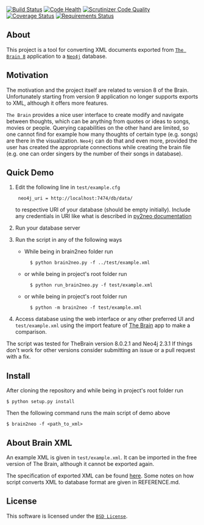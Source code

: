 [![Build Status](https://travis-ci.org/kpsychas/brain2neo.svg?branch=master)](https://travis-ci.org/kpsychas/brain2neo)
[![Code Health](https://landscape.io/github/kpsychas/brain2neo/master/landscape.svg?style=flat)](https://landscape.io/github/kpsychas/brain2neo/master)
[![Scrutinizer Code Quality](https://scrutinizer-ci.com/g/kpsychas/brain2neo/badges/quality-score.png?b=master)](https://scrutinizer-ci.com/g/kpsychas/brain2neo/?branch=master)
[![Coverage Status](https://coveralls.io/repos/github/kpsychas/brain2neo/badge.svg?branch=master)](https://coveralls.io/github/kpsychas/brain2neo?branch=master)
[![Requirements Status](https://requires.io/github/kpsychas/brain2neo/requirements.svg?tag=v1.1)](https://requires.io/github/kpsychas/brain2neo/requirements/?tag=v1.1.1)

About
-----

This project is a tool for converting XML documents exported from
[`The Brain 8`](http://www.thebrain.com/) application to a
[`Neo4j`](http://neo4j.com/) database. 


Motivation
----------
The motivation and the project itself are related to version 8 of the Brain.
Unfortunately starting from version 9 application no longer supports exports to XML,
although it offers more features.

`The Brain` provides a nice user interface to create modify and navigate between thoughts,
which can be anything from quotes or ideas to songs, movies or people. Querying capabilities
on the other hand are limited, so one cannot find for example how many thoughts of certain type
(e.g. songs) are there in the visualization. `Neo4j` can do that and even more, provided
the user has created the appropriate connections while creating the brain file 
(e.g. one can order singers by the number of their songs in database).

Quick Demo
----------
1. Edit the following line in `test/example.cfg`

    	neo4j_uri = http://localhost:7474/db/data/

	to respective URI of your database (should be empty initially).
	Include any credentials in URI like what is described in
	[py2neo documentation](http://py2neo.org/2.0/essentials.html)

2. Run your database server

3. Run the script in any of the following ways

	* While being in brain2neo folder run

			$ python brain2neo.py -f ../test/example.xml

	* or while being in project's root folder run

    		$ python run_brain2neo.py -f test/example.xml

	* or while being in project's root folder run

    		$ python -m brain2neo -f test/example.xml

4. Access database using the web interface or any other preferred UI and
`test/example.xml` using the import feature of
[The Brain](http://www.thebrain.com/) app to make a comparison.

The script was tested for TheBrain version 8.0.2.1 and Neo4j 2.3.1
If things don't work for other versions consider submitting an issue
or a pull request with a fix.


Install
-------
After cloning the repository and while being in project's root folder run

	$ python setup.py install

Then the following command runs the main script of demo above

	$ brain2neo -f <path_to_xml>

About Brain XML
---------------
An example XML is given in `test/example.xml`.
It can be imported in the free version of The Brain,
although it cannot be exported again.

The specification of exported XML can be found
[here](http://www.thebrain.com/dtd/BrainData1.dtd).
Some notes on how script converts XML to database format are
given in REFERENCE.md.


License
-------
This software is licensed under the [`BSD License`](http://www.opensource.org/licenses/bsd-license.php).
